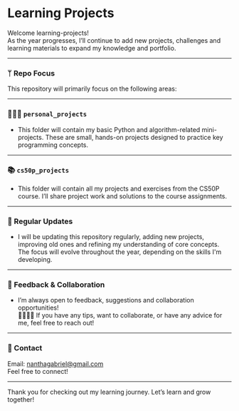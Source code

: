 # Learning Projects

Welcome learning-projects!  
As the year progresses, I’ll continue to add new projects, challenges and learning materials to expand my knowledge and portfolio.

---

### ᛘ Repo Focus  
This repository will primarily focus on the following areas:

---

### 🧑🏾‍💻 `personal_projects`
- This folder will contain my basic Python and algorithm-related mini-projects.
  These are small, hands-on projects designed to practice key programming concepts.

---

### 📚 `cs50p_projects` 
- This folder will contain all my projects and exercises from the CS50P course.
  I’ll share project work and solutions to the course assignments.

---

### 📅 Regular Updates
- I will be updating this repository regularly, adding new projects, improving old ones and refining my           understanding of core concepts.  
  The focus will evolve throughout the year, depending on the skills I'm developing.

---

### 💬 Feedback & Collaboration
- I’m always open to feedback, suggestions and collaboration opportunities!  
  🫱🏾‍🫲🏼 If you have any tips, want to collaborate, or have any advice for me, feel free to reach out!

---

### 📧 Contact
Email: [nanthagabriel@gmail.com](mailto:nanthagabriel@gmail.com)  
Feel free to connect!

---

Thank you for checking out my learning journey. Let’s learn and grow together!
